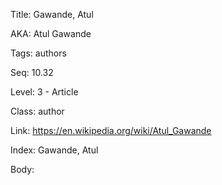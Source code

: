 Title: Gawande, Atul 

AKA: Atul Gawande 

Tags: authors 

Seq: 10.32 

Level: 3 - Article

Class: author 

Link: https://en.wikipedia.org/wiki/Atul_Gawande  

Index: Gawande, Atul 

Body:  


